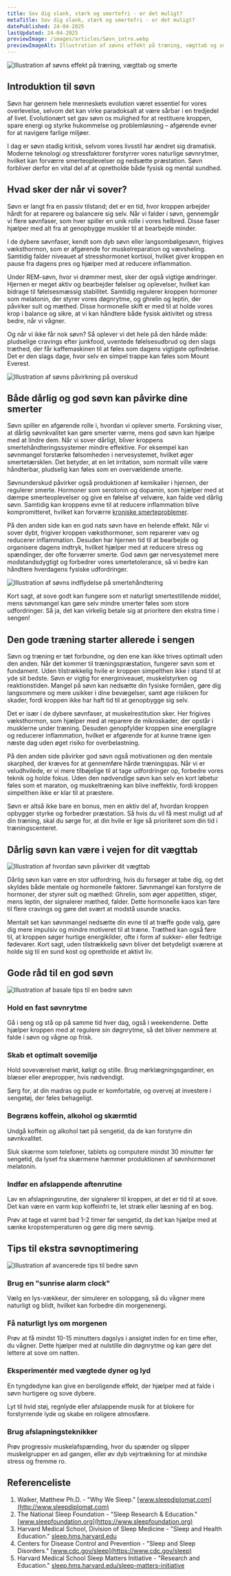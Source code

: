 ```yaml
---
title: Sov dig slank, stærk og smertefri - er det muligt?
metaTitle: Sov dig slank, stærk og smertefri - er det muligt?
datePublished: 24-04-2025
lastUpdated: 24-04-2025
previewImage: /images/articles/Søvn_intro.webp
previewImageAlt: Illustration af søvns effekt på træning, vægttab og smerte
---
```


![Illustration af søvns effekt på træning, vægttab og smerte](/images/articles/Søvn_intro.webp)

## Introduktion til søvn

Søvn har gennem hele menneskets evolution været essentiel for vores overlevelse, selvom det kan virke paradoksalt at være sårbar i en tredjedel af livet. Evolutionært set gav søvn os mulighed for at restituere kroppen, spare energi og styrke hukommelse og problemløsning – afgørende evner for at navigere farlige miljøer.

I dag er søvn stadig kritisk, selvom vores livsstil har ændret sig dramatisk. Moderne teknologi og stressfaktorer forstyrrer vores naturlige søvnrytmer, hvilket kan forværre smerteoplevelser og nedsætte præstation. Søvn forbliver derfor en vital del af at opretholde både fysisk og mental sundhed.

## Hvad sker der når vi sover?

Søvn er langt fra en passiv tilstand; det er en tid, hvor kroppen arbejder hårdt for at reparere og balancere sig selv. Når vi falder i søvn, gennemgår vi flere søvnfaser, som hver spiller en unik rolle i vores helbred. Disse faser hjælper med alt fra at genopbygge muskler til at bearbejde minder.

I de dybere søvnfaser, kendt som dyb søvn eller langsombølgesøvn, frigives væksthormon, som er afgørende for muskelreparation og vævsheling. Samtidig falder niveauet af stresshormonet kortisol, hvilket giver kroppen en pause fra dagens pres og hjælper med at reducere inflammation.

Under REM-søvn, hvor vi drømmer mest, sker der også vigtige ændringer. Hjernen er meget aktiv og bearbejder følelser og oplevelser, hvilket kan bidrage til følelsesmæssig stabilitet. Samtidig regulerer kroppen hormoner som melatonin, der styrer vores døgnrytme, og ghrelin og leptin, der påvirker sult og mæthed. Disse hormonelle skift er med til at holde vores krop i balance og sikre, at vi kan håndtere både fysisk aktivitet og stress bedre, når vi vågner.

Og når vi ikke får nok søvn? Så oplever vi det hele på den hårde måde: pludselige cravings efter junkfood, uventede følelsesudbrud og den slags træthed, der får kaffemaskinen til at føles som dagens vigtigste opfindelse. Det er den slags dage, hvor selv en simpel trappe kan føles som Mount Everest.

![Illustration af søvns påvirkning på overskud](/images/articles/Søvn_everest.webp)

## Både dårlig og god søvn kan påvirke dine smerter

Søvn spiller en afgørende rolle i, hvordan vi oplever smerte. Forskning viser, at dårlig søvnkvalitet kan gøre smerter værre, mens god søvn kan hjælpe med at lindre dem. Når vi sover dårligt, bliver kroppens smertehåndteringssystemer mindre effektive. For eksempel kan søvnmangel forstærke følsomheden i nervesystemet, hvilket øger smertetærsklen. Det betyder, at en let irritation, som normalt ville være håndterbar, pludselig kan føles som en overvældende smerte.

Søvnunderskud påvirker også produktionen af kemikalier i hjernen, der regulerer smerte. Hormoner som serotonin og dopamin, som hjælper med at dæmpe smerteoplevelser og give en følelse af velvære, kan falde ved dårlig søvn. Samtidig kan kroppens evne til at reducere inflammation blive kompromitteret, hvilket kan forværre [kroniske smerteproblemer](https://www.fysfinder.dk/fysioterapeut-artikler/kroniske-smerter).

På den anden side kan en god nats søvn have en helende effekt. Når vi sover dybt, frigiver kroppen væksthormoner, som reparerer væv og reducerer inflammation. Desuden har hjernen tid til at bearbejde og organisere dagens indtryk, hvilket hjælper med at reducere stress og spændinger, der ofte forværrer smerte. God søvn gør nervesystemet mere modstandsdygtigt og forbedrer vores smertetolerance, så vi bedre kan håndtere hverdagens fysiske udfordringer.

![Illustration af søvns indflydelse på smertehåndtering](/images/articles/Søvn_smertehåndtering.png)

Kort sagt, at sove godt kan fungere som et naturligt smertestillende middel, mens søvnmangel kan gøre selv mindre smerter føles som store udfordringer. Så ja, det kan virkelig betale sig at prioritere den ekstra time i sengen!

## Den gode træning starter allerede i sengen

Søvn og træning er tæt forbundne, og den ene kan ikke trives optimalt uden den anden. Når det kommer til træningspræstation, fungerer søvn som et fundament. Uden tilstrækkelig hvile er kroppen simpelthen ikke i stand til at yde sit bedste. Søvn er vigtig for energiniveauet, muskelstyrken og reaktionstiden. Mangel på søvn kan nedsætte din fysiske formåen, gøre dig langsommere og mere usikker i dine bevægelser, samt øge risikoen for skader, fordi kroppen ikke har haft tid til at genopbygge sig selv.

Det er især i de dybere søvnfaser, at muskelrestitution sker. Her frigives væksthormon, som hjælper med at reparere de mikroskader, der opstår i musklerne under træning. Desuden genopfylder kroppen sine energilagre og reducerer inflammation, hvilket er afgørende for at kunne træne igen næste dag uden øget risiko for overbelastning.

På den anden side påvirker god søvn også motivationen og den mentale skarphed, der kræves for at gennemføre hårde træningspas. Når vi er veludhvilede, er vi mere tilbøjelige til at tage udfordringer op, forbedre vores teknik og holde fokus. Uden den nødvendige søvn kan selv en kort løbetur føles som et maraton, og muskeltræning kan blive ineffektiv, fordi kroppen simpelthen ikke er klar til at præstere.

Søvn er altså ikke bare en bonus, men en aktiv del af, hvordan kroppen opbygger styrke og forbedrer præstation. Så hvis du vil få mest muligt ud af din træning, skal du sørge for, at din hvile er lige så prioriteret som din tid i træningscenteret.

## Dårlig søvn kan være i vejen for dit vægttab

![Illustration af hvordan søvn påvirker dit vægttab](/images/articles/Søvn_vægttab.webp)

Dårlig søvn kan være en stor udfordring, hvis du forsøger at tabe dig, og det skyldes både mentale og hormonelle faktorer. Søvnmangel kan forstyrre de hormoner, der styrer sult og mæthed: Ghrelin, som øger appetitten, stiger, mens leptin, der signalerer mæthed, falder. Dette hormonelle kaos kan føre til flere cravings og gøre det svært at modstå usunde snacks.

Mentalt set kan søvnmangel nedsætte din evne til at træffe gode valg, gøre dig mere impulsiv og mindre motiveret til at træne. Træthed kan også føre til, at kroppen søger hurtige energikilder, ofte i form af sukker- eller fedtrige fødevarer. Kort sagt, uden tilstrækkelig søvn bliver det betydeligt sværere at holde sig til en sund kost og opretholde et aktivt liv.

## Gode råd til en god søvn

![Illustration af basale tips til en bedre søvn](/images/articles/Søvn_tips_basic.png)

### Hold en fast søvnrytme

Gå i seng og stå op på samme tid hver dag, også i weekenderne. Dette hjælper kroppen med at regulere sin døgnrytme, så det bliver nemmere at falde i søvn og vågne op frisk.

### Skab et optimalt sovemiljø

Hold soveværelset mørkt, køligt og stille. Brug mørklægningsgardiner, en blæser eller ørepropper, hvis nødvendigt.

Sørg for, at din madras og pude er komfortable, og overvej at investere i sengetøj, der føles behageligt.

### Begræns koffein, alkohol og skærmtid

Undgå koffein og alkohol tæt på sengetid, da de kan forstyrre din søvnkvalitet.

Sluk skærme som telefoner, tablets og computere mindst 30 minutter før sengetid, da lyset fra skærmene hæmmer produktionen af søvnhormonet melatonin.

### Indfør en afslappende aftenrutine

Lav en afslapningsrutine, der signalerer til kroppen, at det er tid til at sove. Det kan være en varm kop koffeinfri te, let stræk eller læsning af en bog.

Prøv at tage et varmt bad 1-2 timer før sengetid, da det kan hjælpe med at sænke kropstemperaturen og gøre dig mere søvnig.

## Tips til ekstra søvnoptimering

![Illustration af avancerede tips til bedre søvn](/images/articles/Søvn_tips_avanceret.png)

### Brug en "sunrise alarm clock"

Vælg en lys-vækkeur, der simulerer en solopgang, så du vågner mere naturligt og blidt, hvilket kan forbedre din morgenenergi.

### Få naturligt lys om morgenen

Prøv at få mindst 10-15 minutters dagslys i ansigtet inden for en time efter, du vågner. Dette hjælper med at nulstille din døgnrytme og kan gøre det lettere at sove om natten.

### Eksperimentér med vægtede dyner og lyd

En tyngdedyne kan give en beroligende effekt, der hjælper med at falde i søvn hurtigere og sove dybere.

Lyt til hvid støj, regnlyde eller afslappende musik for at blokere for forstyrrende lyde og skabe en roligere atmosfære.

### Brug afslapningsteknikker

Prøv progressiv muskelafspænding, hvor du spænder og slipper muskelgrupper en ad gangen, eller øv dyb vejrtrækning for at mindske stress og fremme ro.

## Referenceliste

1. Walker, Matthew Ph.D. - "Why We Sleep." [www.sleepdiplomat.com](http://www.sleepdiplomat.com)
2. The National Sleep Foundation - "Sleep Research & Education." [www.sleepfoundation.org](https://www.sleepfoundation.org)
3. Harvard Medical School, Division of Sleep Medicine - "Sleep and Health Education." [sleep.hms.harvard.edu](https://sleep.hms.harvard.edu)
4. Centers for Disease Control and Prevention - "Sleep and Sleep Disorders." [www.cdc.gov/sleep](https://www.cdc.gov/sleep)
5. Harvard Medical School Sleep Matters Initiative - "Research and Education." [sleep.hms.harvard.edu/sleep-matters-initiative](https://sleep.hms.harvard.edu/sleep-matters-initiative)
